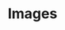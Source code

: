 ---
ee_id_show: '4360'
title: Images
url: images
live_url:
year: '2016'
venue: Fridericianum
state_country: Kassel
type:
dates:
pitch: "​Group ... shared a room with Michel Majerus! OMG~~~~!"
ps:
imgs: images-2018-02-database-uk--lcbR.jpg,images-2018-02-database-uk--wvJ4.jpg
things: "[7] [2002-001-super-mario-clouds] 2002-001 Super Mario Clouds,[11] [2003-002-data-diaries]
  2003-002 Data Diaries"
status:
layout: shows
---